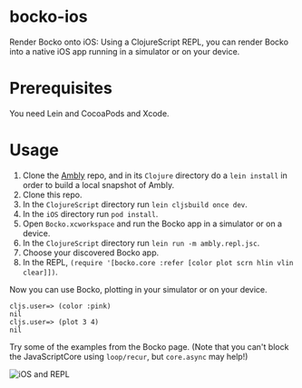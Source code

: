 # bocko-ios

Render Bocko onto iOS: Using a ClojureScript REPL, you can render Bocko into a native iOS app running in a simulator or on your device.

# Prerequisites

You need Lein and CocoaPods and Xcode.

# Usage

1. Clone the [Ambly](https://github.com/omcljs/ambly) repo, and in its `Clojure` directory do a `lein install` in order to build a local snapshot of Ambly.
2. Clone this repo.
3. In the `ClojureScript` directory run `lein cljsbuild once dev`.
4. In the `iOS` directory run `pod install`.
5. Open `Bocko.xcworkspace` and run the Bocko app in a simulator or on a device.
6. In the `ClojureScript` directory run `lein run -m ambly.repl.jsc`.
7. Choose your discovered Bocko app.
8. In the REPL, `(require '[bocko.core :refer [color plot scrn hlin vlin clear]])`.

Now you can use Bocko, plotting in your simulator or on your device.

```
cljs.user=> (color :pink)
nil
cljs.user=> (plot 3 4)
nil
```

Try some of the examples from the Bocko page. (Note that you can't block the JavaScriptCore using `loop/recur`, but `core.async` may help!)

![iOS and REPL](https://pbs.twimg.com/media/CElZIPdUIAAC7Us.jpg)
